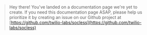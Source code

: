 > Hey there! You've landed on a documentation page we're yet to create. If you need this documentation page ASAP, please help us prioritize it by creating an issue on our Github project at [https://github.com/twilio-labs/socless](https://github.com/twilio-labs/socless)
